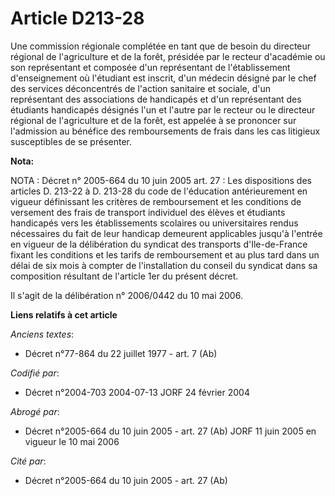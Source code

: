 # Article D213-28

Une commission régionale complétée en tant que de besoin du directeur régional de l'agriculture et de la forêt, présidée par
le recteur d'académie ou son représentant et composée d'un représentant de l'établissement d'enseignement où l'étudiant est
inscrit, d'un médecin désigné par le chef des services déconcentrés de l'action sanitaire et sociale, d'un représentant des
associations de handicapés et d'un représentant des étudiants handicapés désignés l'un et l'autre par le recteur ou le
directeur régional de l'agriculture et de la forêt, est appelée à se prononcer sur l'admission au bénéfice des remboursements
de frais dans les cas litigieux susceptibles de se présenter.

**Nota:**

NOTA : Décret n° 2005-664 du 10 juin 2005 art. 27 : Les dispositions des articles D. 213-22 à D. 213-28 du code de
l'éducation antérieurement en vigueur définissant les critères de remboursement et les conditions de versement des frais de
transport individuel des élèves et étudiants handicapés vers les établissements scolaires ou universitaires rendus
nécessaires du fait de leur handicap demeurent applicables jusqu'à l'entrée en vigueur de la délibération du syndicat des
transports d'Ile-de-France fixant les conditions et les tarifs de remboursement et au plus tard dans un délai de six mois à
compter de l'installation du conseil du syndicat dans sa composition résultant de l'article 1er du présent décret.

Il s'agit de la délibération n° 2006/0442 du 10 mai 2006.

**Liens relatifs à cet article**

_Anciens textes_:

  - Décret n°77-864 du 22 juillet 1977 - art. 7 (Ab)

_Codifié par_:

  - Décret n°2004-703 2004-07-13 JORF 24 février 2004

_Abrogé par_:

  - Décret n°2005-664 du 10 juin 2005 - art. 27 (Ab) JORF 11 juin 2005 en vigueur le  10 mai 2006

_Cité par_:

  - Décret n°2005-664 du 10 juin 2005 - art. 27 (Ab)
